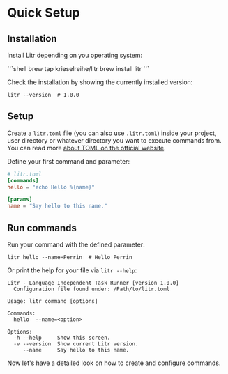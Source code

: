 # Quick Setup

## Installation

Install Litr depending on you operating system:

<code-group>
<code-block title="macOS">
```shell
brew tap krieselreihe/litr
brew install litr
```
</code-block>
</code-group>

Check the installation by showing the currently installed version:

```shell
litr --version  # 1.0.0
```

## Setup
Create a `litr.toml` file (you can also use `.litr.toml`) inside your project, user directory or whatever directory you want to execute commands from. You can read more [about TOML on the official website](https://toml.io/).

Define your first command and parameter:

```toml
# litr.toml
[commands]
hello = "echo Hello %{name}"

[params]
name = "Say hello to this name."
```

## Run commands
Run your command with the defined parameter:

```shell
litr hello --name=Perrin  # Hello Perrin
```

Or print the help for your file via `litr --help`:

```
Litr - Language Independent Task Runner [version 1.0.0]
  Configuration file found under: /Path/to/litr.toml

Usage: litr command [options]

Commands:
  hello  --name=<option>

Options:
  -h --help     Show this screen.
  -v --version  Show current Litr version.
     --name     Say hello to this name.
```

Now let's have a detailed look on how to create and configure commands.
